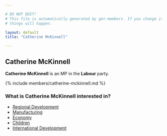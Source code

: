 ```yaml
---

# DO NOT EDIT!
# This file is automatically generated by get-members. If you change it, bad
# things will happen.

layout: default
title: "Catherine McKinnell"

---
```


## Catherine McKinnell

**Catherine McKinnell** is an MP in the **Labour** party.

{% include members/catherine-mckinnell.md %}

### What is Catherine McKinnell interested in?


* [Regional Development](/interests/regional-development.html)
* [Manufacturing](/interests/manufacturing.html)
* [Economy](/interests/economy.html)
* [Children](/interests/children.html)
* [International Development](/interests/international-development.html)
